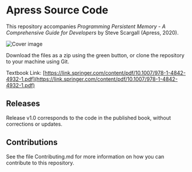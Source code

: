 # Apress Source Code

This repository accompanies *Programming Persistent Memory - A Comprehensive Guide for Developers* by Steve Scargall (Apress, 2020).

[comment]: #cover
![Cover image](FrontCover.png)

Download the files as a zip using the green button, or clone the repository to your machine using Git.

Textbook Link: [https://link.springer.com/content/pdf/10.1007/978-1-4842-4932-1.pdf](https://link.springer.com/content/pdf/10.1007/978-1-4842-4932-1.pdf)

## Releases

Release v1.0 corresponds to the code in the published book, without corrections or updates.

## Contributions

See the file Contributing.md for more information on how you can contribute to this repository.
